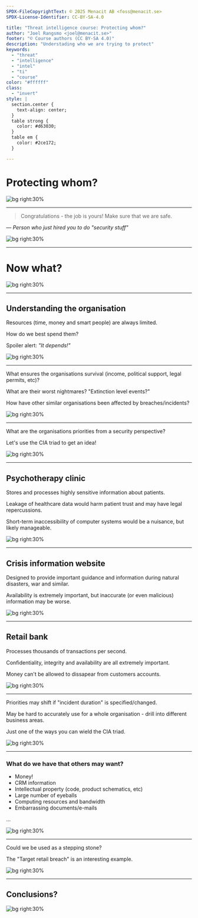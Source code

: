 ```yaml
---
SPDX-FileCopyrightText: © 2025 Menacit AB <foss@menacit.se>
SPDX-License-Identifier: CC-BY-SA-4.0

title: "Threat intelligence course: Protecting whom?"
author: "Joel Rangsmo <joel@menacit.se>"
footer: "© Course authors (CC BY-SA 4.0)"
description: "Understading who we are trying to protect"
keywords:
  - "threat"
  - "intelligence"
  - "intel"
  - "ti"
  - "course"
color: "#ffffff"
class:
  - "invert"
style: |
  section.center {
    text-align: center;
  }
  table strong {
    color: #d63030;
  }
  table em {
    color: #2ce172;
  }

---
```

<!-- _footer: "%ATTRIBUTION_PREFIX% Pyntofmyld (CC BY 2.0)" -->
# Protecting whom?

![bg right:30%](images/02-bird.jpg)

---
<!-- _footer: "%ATTRIBUTION_PREFIX% Pyntofmyld (CC BY 2.0)" -->
> Congratulations - the job is yours!
> Make sure that we are safe.

— _Person who just hired you to do "security stuff"_

![bg right:30%](images/02-bird.jpg)

---
<!-- _footer: "%ATTRIBUTION_PREFIX% Pyntofmyld (CC BY 2.0)" -->
# Now what?

![bg right:30%](images/02-bird.jpg)

---
<!-- _footer: "%ATTRIBUTION_PREFIX% Miguel Discart (CC BY-SA 2.0)" -->
## Understanding the organisation
Resources (time, money and smart people)
are always limited.  

How do we best spend them?

Spoiler alert: _"It depends!"_

![bg right:30%](images/02-eye.jpg)

---
<!-- _footer: "%ATTRIBUTION_PREFIX% Miguel Discart (CC BY-SA 2.0)" -->
What ensures the organisations survival
(income, political support, legal permits, etc)?
  
What are their worst nightmares?
"Extinction level events?"
  
How have other similar organisations
been affected by breaches/incidents?

![bg right:30%](images/02-eye.jpg)

---
<!-- _footer: "%ATTRIBUTION_PREFIX% Miguel Discart (CC BY-SA 2.0)" -->
What are the organisations priorities
from a security perspective?  

Let's use the CIA triad to get an idea!

![bg right:30%](images/02-eye.jpg)

---
## Psychotherapy clinic
Stores and processes highly sensitive information about patients.  

Leakage of healthcare data would harm patient trust and may have legal repercussions.  

Short-term inaccessibility of computer systems would be a nuisance, but likely manageable.

![bg right:30%](images/02-cia_psychotherapy.png)

---
## Crisis information website
Designed to provide important guidance and information during natural disasters, war and similar.  

Availability is extremely important, but inaccurate (or even malicious) information may be worse.

![bg right:30%](images/02-cia_crisis_info.png)

---
## Retail bank
Processes thousands of transactions per second.  

Confidentiality, integrity and availability are all extremely important.  
  
Money can't be allowed to dissapear from customers accounts.

![bg right:30%](images/02-cia_bank.png)

---
<!-- _footer: "%ATTRIBUTION_PREFIX% Miguel Discart (CC BY-SA 2.0)" -->
Priorities may shift if "incident duration" is specified/changed.  

May be hard to accurately use for a whole organisation - drill into different business areas.  

Just one of the ways you can wield the CIA triad.

![bg right:30%](images/02-eye.jpg)

---
<!-- _footer: "%ATTRIBUTION_PREFIX% Reid Campbell (CC0 1.0)" -->
### What do we have that others may want?
- Money!
- CRM information
- Intellectual property (code, product schematics, etc)
- Large number of eyeballs
- Computing resources and bandwidth
- Embarrassing documents/e-mails

...

![bg right:30%](images/02-minerals.jpg)

---
<!-- _footer: "%ATTRIBUTION_PREFIX% Reid Campbell (CC0 1.0)" -->
Could we be used as a stepping stone?

The "Target retail breach" is
an interesting example.

![bg right:30%](images/02-minerals.jpg)

---
<!-- _footer: "%ATTRIBUTION_PREFIX% Pyntofmyld (CC BY 2.0)" -->
## Conclusions?

![bg right:30%](images/02-bird.jpg)
